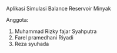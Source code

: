 Aplikasi Simulasi Balance Reservoir Minyak

Anggota:
1. Muhammad Rizky fajar Syahputra
2. Farel pramedhani Riyadi
3. Reza syuhada
